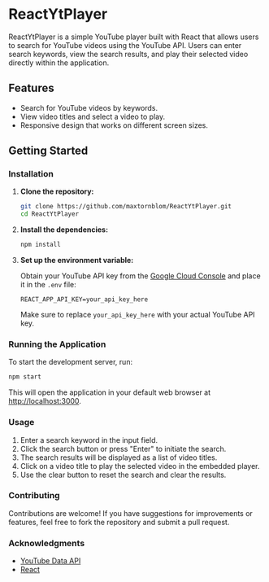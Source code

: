 # ReactYtPlayer

ReactYtPlayer is a simple YouTube player built with React that allows users to search for YouTube videos using the YouTube API. Users can enter search keywords, view the search results, and play their selected video directly within the application.

## Features

- Search for YouTube videos by keywords.
- View video titles and select a video to play.
- Responsive design that works on different screen sizes.

## Getting Started

### Installation

1. **Clone the repository:**

   ```bash
   git clone https://github.com/maxtornblom/ReactYtPlayer.git
   cd ReactYtPlayer
   ```

2. **Install the dependencies:**

   ```bash
   npm install
   ```

3. **Set up the environment variable:**

   Obtain your YouTube API key from the [Google Cloud Console](https://console.cloud.google.com/welcome?project=cedar-channel-395321) and place it in the `.env` file:

   ```
   REACT_APP_API_KEY=your_api_key_here
   ```

   Make sure to replace `your_api_key_here` with your actual YouTube API key.

### Running the Application

To start the development server, run:

```bash
npm start
```

This will open the application in your default web browser at [http://localhost:3000](http://localhost:3000).

### Usage

1. Enter a search keyword in the input field.
2. Click the search button or press "Enter" to initiate the search.
3. The search results will be displayed as a list of video titles.
4. Click on a video title to play the selected video in the embedded player.
5. Use the clear button to reset the search and clear the results.

### Contributing

Contributions are welcome! If you have suggestions for improvements or features, feel free to fork the repository and submit a pull request.


### Acknowledgments

- [YouTube Data API](https://developers.google.com/youtube/v3)
- [React](https://reactjs.org/)
